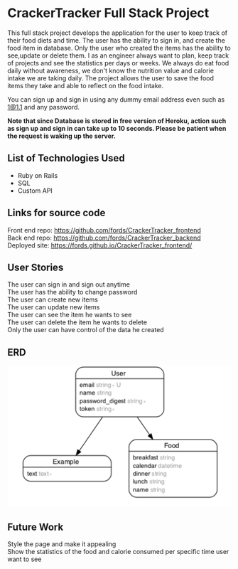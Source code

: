 # CrackerTracker Full Stack Project

This full stack project develops the application for the user to keep track of their food diets and time. The user has the ability to sign in, and create the food item in database. Only the user who created the items has the ability to see,update or delete them.
I as an engineer always want to plan, keep track of projects and see the statistics per days or weeks. We always do eat food daily without awareness, we don't know the nutrition value and calorie intake we are taking daily. The project allows the user to save the food items they take and able to reflect on the food intake. </br>

You can sign up and sign in using any dummy email address even such as 1@1.1 and any password. </br>

<strong>Note that since Database is stored in free version of Heroku, action such as sign up and sign in can take up to 10 seconds. Please be patient when the request is waking up the server.</strong>

## List of Technologies Used
<ul>
<li> Ruby on Rails </li>
<li> SQL </li>
<li> Custom API </li>
</ul>

## Links for source code
Front end repo: https://github.com/fords/CrackerTracker_frontend </br>
Back end repo: https://github.com/fords/CrackerTracker_backend </br>
Deployed site: https://fords.github.io/CrackerTracker_frontend/ </br>


## User Stories
The user can sign in and sign out anytime  </br>
The user has the ability to change password </br>
The user can create new items </br>
The user can update new items </br>
The user can see the item he wants to see </br>
The user can delete the item he wants to delete </br>
Only the user can have control of the data he created </br>

## ERD
![ERD](part1.png?raw=true)


## Future Work
Style the page and make it appealing </br>
Show the statistics of the food and calorie consumed per specific time user want to see </br>
